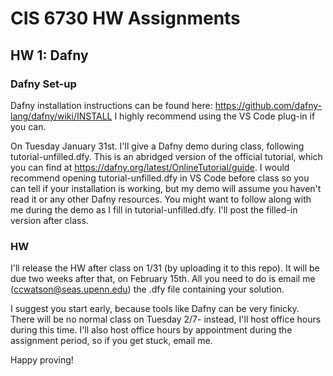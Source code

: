 # CIS 6730 HW Assignments

## HW 1: Dafny
### Dafny Set-up
Dafny installation instructions can be found here: https://github.com/dafny-lang/dafny/wiki/INSTALL 
I highly recommend using the VS Code plug-in if you can.

On Tuesday January 31st. I'll give a Dafny demo during class, following tutorial-unfilled.dfy. 
This is an abridged version of the official tutorial, which you can find at https://dafny.org/latest/OnlineTutorial/guide.
I would recommend opening tutorial-unfilled.dfy in VS Code before class so you can tell if your installation
is working, but my demo will assume you haven't read it or any other Dafny resources. You might want to follow along with 
me during the demo as I fill in tutorial-unfilled.dfy. I'll post the filled-in version after class.

### HW
I'll release the HW after class on 1/31 (by uploading it to this repo). It will be due two weeks after that, on 
February 15th. All you need to do is email me (ccwatson@seas.upenn.edu) the .dfy file containing your solution.

I suggest you start early, because tools like Dafny can be very finicky. There will be no normal class on Tuesday 2/7- instead, I'll host office hours during this time. I'll also host office hours by appointment during the assignment period, so if you get stuck, email me.

Happy proving!




